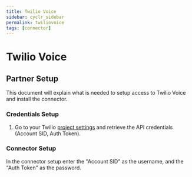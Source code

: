 ```yaml
---
title: Twilio Voice
sidebar: cyclr_sidebar
permalink: twiliovoice
tags: [connector]
---
```


# Twilio Voice #

## Partner Setup ##

This document will explain what is needed to setup access to Twilio Voice and install the connector.

### Credentials Setup ###

1. Go to your Twilio [project settings](https://www.twilio.com/console/project/settings) and retrieve the API credentials (Account SID, Auth Token).

### Connector Setup ###

In the connector setup enter the "Account SID" as the username, and the "Auth Token" as the password.
